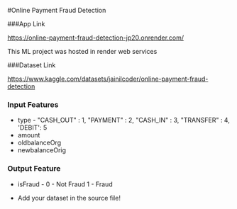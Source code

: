 #Online Payment Fraud Detection

###App Link 

https://online-payment-fraud-detection-jp20.onrender.com/

This ML project was hosted in render web services


###Dataset Link 

https://www.kaggle.com/datasets/jainilcoder/online-payment-fraud-detection


### Input Features
* type - "CASH_OUT" : 1,
         "PAYMENT" : 2,
         "CASH_IN" : 3,
         "TRANSFER" : 4,
         'DEBIT': 5
* amount
* oldbalanceOrg
* newbalanceOrig


### Output Feature
* isFraud - 0 - Not Fraud
            1 - Fraud

* Add your dataset in the source file!

  


